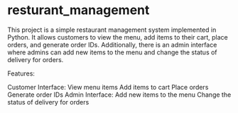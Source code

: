 # resturant_management
This project is a simple restaurant management system implemented in Python. It allows customers to view the menu, add items to their cart, place orders, and generate order IDs. Additionally, there is an admin interface where admins can add new items to the menu and change the status of delivery for orders.

Features:

Customer Interface:
View menu items
Add items to cart
Place orders
Generate order IDs
Admin Interface:
Add new items to the menu
Change the status of delivery for orders
